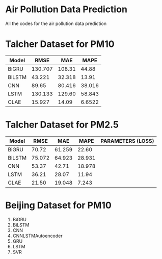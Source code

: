 # Air Pollution Data Prediction
 All the codes for the air pollution data prediction

# Talcher Dataset for PM10

| Model       | RMSE        | MAE | MAPE |
| ----------- | ----------- | ----| ---- |
| BiGRU      | 130.707       |108.31| 44.88|
| BiLSTM      | 43.221       |32.318| 13.91|
| CNN      | 89.65      | 80.416| 38.016|
| LSTM      | 130.133       |129.60| 58.843|
| CLAE      | 15.927       |14.09| 6.6522|

# Talcher Dataset for PM2.5

| Model       | RMSE        | MAE | MAPE | PARAMETERS (LOSS) |
| ----------- | ----------- | ----| ---- | ---------- |
| BiGRU      | 70.72    |61.259 | 22.60|    
| BiLSTM      | 75.072       |64.923| 28.931|
| CNN      | 53.37      | 42.71| 18.978|
| LSTM      | 36.21       |28.07| 11.94|
| CLAE      | 21.50       |19.048| 7.243|


# Beijing Dataset for PM10

 1. BiGRU
 2. BiLSTM
 3. CNN
 4. CNNLSTMAutoencoder
 5. GRU
 6. LSTM
 7. SVR

 
 
